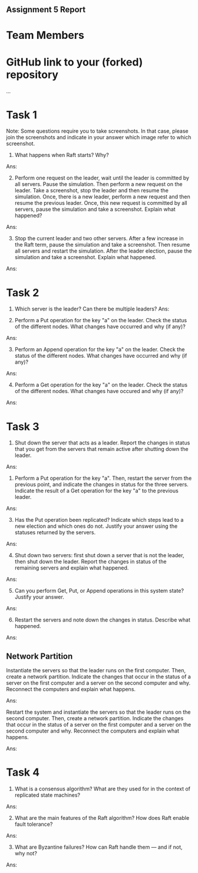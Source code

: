 Assignment 5 Report
---------------------

# Team Members


# GitHub link to your (forked) repository

...

# Task 1

Note: Some questions require you to take screenshots. In that case, please join the screenshots and indicate in your answer which image refer to which screenshot.

1. What happens when Raft starts? Why?

Ans: 

2. Perform one request on the leader, wait until the leader is committed by all servers. Pause the simulation.
Then perform a new request on the leader. Take a screenshot, stop the leader and then resume the simulation.
Once, there is a new leader, perform a new request and then resume the previous leader. Once, this new request is committed by all servers, pause the simulation and take a screenshot. Explain what happened?

Ans: 

3. Stop the current leader and two other servers. After a few increase in the Raft term, pause the simulation and take a screenshot. Then resume all servers and restart the simulation. After the leader election, pause the simulation and take a screenshot. Explain what happened.

Ans: 

# Task 2

1. Which server is the leader? Can there be multiple leaders?
Ans: 

2. Perform a Put operation for the key "a" on the leader. Check the status of the different nodes. What changes have occurred and why (if any)?

Ans:

3. Perform an Append operation for the key "a" on the leader. Check the status of the different nodes. What changes have occurred and why (if any)?

Ans: 

4. Perform a Get operation for the key "a" on the leader. Check the status of the different nodes. What changes have occured and why (if any)?

Ans:



# Task 3

1. Shut down the server that acts as a leader. Report the changes in status that you get from the servers that remain active after shutting down the leader.

Ans:

1. Perform a Put operation for the key "a". Then, restart the server from the previous point, and indicate the changes in status for the three servers. Indicate the result of a Get operation for the key "a" to the previous leader.

Ans:

3. Has the Put operation been replicated? Indicate which steps lead to a new election and which ones do not. Justify your answer using the statuses returned by the servers.

Ans:

4. Shut down two servers: first shut down a server that is not the leader, then shut down the leader. Report the changes in status of the remaining servers and explain what happened.

Ans:

5. Can you perform Get, Put, or Append operations in this system state? Justify your answer.

Ans:

6. Restart the servers and note down the changes in status. Describe what happened.

Ans:

## Network Partition

Instantiate the servers so that the leader runs on the first computer. Then, create a network partition. Indicate the changes that occur in the status of a server on the first computer and a server on the second computer and why. Reconnect the computers and explain what happens.

Ans:

Restart the system and instantiate the servers so that the leader runs on the second computer. Then, create a network partition. Indicate the changes that occur in the status of a server on the first computer and a server on the second computer and why. Reconnect the computers and explain what happens.

Ans: 


# Task 4

1. What is a consensus algorithm? What are they used for in the context of replicated state machines? 

Ans: 

2. What are the main features of the Raft algorithm? How does Raft enable fault tolerance? 

Ans: 

3. What are Byzantine failures? How can Raft handle them — and if not, why not? 

Ans: 
